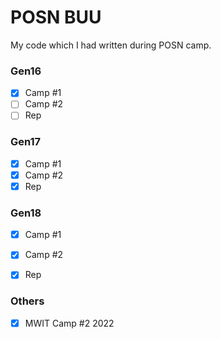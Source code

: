 # POSN BUU
My code which I had written during POSN camp.
### Gen16
- [x] Camp #1
- [ ] Camp #2
- [ ] Rep
### Gen17
- [x] Camp #1
- [x] Camp #2
- [x] Rep
### Gen18
- [x] Camp #1 
- [x] Camp #2
- [x] Rep  


### Others
- [x] MWIT Camp #2 2022
